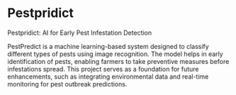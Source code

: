 # Pestpridict
Pestpridict: AI for Early Pest Infestation Detection


PestPredict is a machine learning-based system designed to classify different types of pests using image recognition. The model helps in early identification of pests, enabling farmers to take preventive measures before infestations spread. This project serves as a foundation for future enhancements, such as integrating environmental data and real-time monitoring for pest outbreak predictions.
